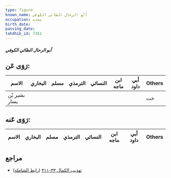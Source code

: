 ```yaml
---
type: figure
known_name: أَبُو الرحال الطائي الكوفي
occupation: محدث
birth_date:
passing_date:
tahdhib_id: 7361
---
```

##### أبو الرحال الطائي الكوفي

## رَوَى عَن:
| الاسم         | البخاري | مسلم | الترمذي | النسائي | ابن ماجه | أبي داود | Others |
| ------------- | ------- | ---- | ------- | ------- | -------- | -------- | ------ |
| بشير بْن يسار |         |      |         |         |          |          | خت     |
## رَوَى عَنه:
| الاسم | البخاري | مسلم | الترمذي | النسائي | ابن ماجه | أبي داود | Others |
| ----- | ------- | ---- | ------- | ------- | -------- | -------- | ------ |
## مراجع
- [تهذيب الكمال ٣٣-٣١١](obsidian://open?vault=Tahdhib-al-Kamal&file=Figures/٧٣٦١-أبو%20الرحال%20الطائي%20الكوفي) ([رابط الشاملة](https://shamela.ws/book/3722/17982))